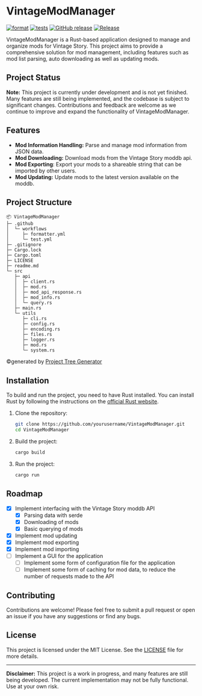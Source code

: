 # VintageModManager

[![format](https://github.com/HollowNumber/VintageModManager/actions/workflows/formatter.yml/badge.svg)](https://github.com/HollowNumber/VintageModManager/actions/workflows/formatter.yml) [![tests](https://github.com/HollowNumber/VintageModManager/actions/workflows/test.yml/badge.svg)](https://github.com/HollowNumber/VintageModManager/actions/workflows/test.yml) [![GitHub release](https://img.shields.io/github/release/HollowNumber/VintageModManager.svg)](https://github.com/HollowNumber/VintageModManager/releases/latest) [![Release](https://github.com/HollowNumber/VintageModManager/actions/workflows/release.yml/badge.svg)](https://github.com/HollowNumber/VintageModManager/actions/workflows/release.yml)

VintageModManager is a Rust-based application designed to manage and organize mods for Vintage Story. This project aims
to provide a comprehensive solution for mod management, including features such as mod list parsing, auto downloading as
well as updating mods. 

## Project Status

**Note:** This project is currently under development and is not yet finished. Many features are still being
implemented, and the codebase is subject to significant changes. Contributions and feedback are welcome as we continue
to improve and expand the functionality of VintageModManager.

## Features

- **Mod Information Handling:** Parse and manage mod information from JSON data.
- **Mod Downloading:** Download mods from the Vintage Story moddb api.
- **Mod Exporting**: Export your mods to a shareable string that can be imported by other users.
- **Mod Updating:** Update mods to the latest version available on the moddb.

## Project Structure

```
📦 VintageModManager
├─ .github
│  └─ workflows
│     ├─ formatter.yml
│     └─ test.yml
├─ .gitignore
├─ Cargo.lock
├─ Cargo.toml
├─ LICENSE
├─ readme.md
└─ src
   ├─ api
   │  ├─ client.rs
   │  ├─ mod.rs
   │  ├─ mod_api_response.rs
   │  ├─ mod_info.rs
   │  └─ query.rs
   ├─ main.rs
   └─ utils
      ├─ cli.rs
      ├─ config.rs
      ├─ encoding.rs
      ├─ files.rs
      ├─ logger.rs
      ├─ mod.rs
      └─ system.rs
```
©generated by [Project Tree Generator](https://woochanleee.github.io/project-tree-generator)

## Installation

To build and run the project, you need to have Rust installed. You can install Rust by following the instructions on
the [official Rust website](https://www.rust-lang.org/).

1. Clone the repository:
    ```sh
    git clone https://github.com/yourusername/VintageModManager.git
    cd VintageModManager
    ```

2. Build the project:
    ```sh
    cargo build
    ```

3. Run the project:
    ```sh
    cargo run
    ```

## Roadmap

- [x] Implement interfacing with the Vintage Story moddb API
  - [x] Parsing data with serde
  - [x] Downloading of mods
  - [x] Basic querying of mods
- [x] Implement mod updating
- [x] Implement mod exporting
- [x] Implement mod importing
- [ ] Implement a GUI for the application
  - [ ] Implement some form of configuration file for the application
  - [ ] Implement some form of caching for mod data, to reduce the number of requests made to the API

## Contributing

Contributions are welcome! Please feel free to submit a pull request or open an issue if you have any suggestions or
find any bugs.

## License

This project is licensed under the MIT License. See the [LICENSE](LICENSE) file for more details.

---

**Disclaimer:** This project is a work in progress, and many features are still being developed. The current
implementation may not be fully functional. Use at your own risk.

